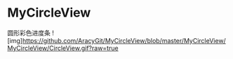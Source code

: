 # MyCircleView
圆形彩色进度条
![img]https://github.com/AracyGit/MyCircleView/blob/master/MyCircleView/MyCircleView/CircleView.gif?raw=true
